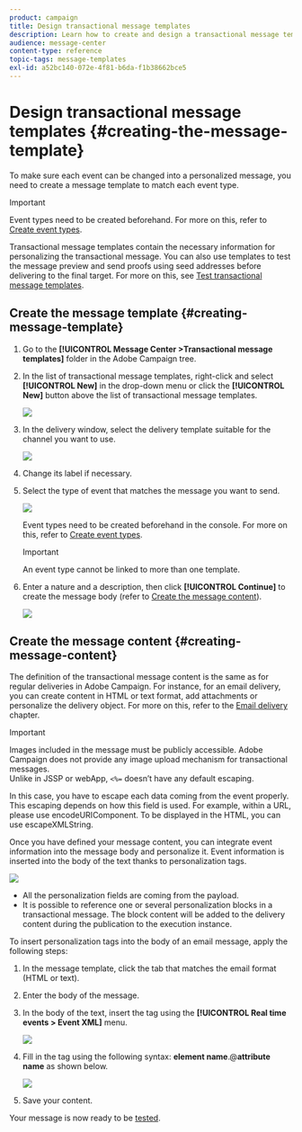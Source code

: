 ```yaml
---
product: campaign
title: Design transactional message templates
description: Learn how to create and design a transactional message template in Adobe Campaign Classic.
audience: message-center
content-type: reference
topic-tags: message-templates
exl-id: a52bc140-072e-4f81-b6da-f1b38662bce5
---
```

# Design transactional message templates {#creating-the-message-template}

To make sure each event can be changed into a personalized message, you need to create a message template to match each event type.

>[!IMPORTANT]
>
>Event types need to be created beforehand. For more on this, refer to [Create event types](../../message-center/using/creating-event-types.md).

Transactional message templates contain the necessary information for personalizing the transactional message. You can also use templates to test the message preview and send proofs using seed addresses before delivering to the final target. For more on this, see [Test transactional message templates](../../message-center/using/testing-message-templates.md).

## Create the message template {#creating-message-template}

1. Go to the **[!UICONTROL Message Center >Transactional message templates]** folder in the Adobe Campaign tree.

1. In the list of transactional message templates, right-click and select **[!UICONTROL New]** in the drop-down menu or click the **[!UICONTROL New]** button above the list of transactional message templates. 

   ![](assets/messagecenter_create_model_001.png)

1. In the delivery window, select the delivery template suitable for the channel you want to use.

   ![](assets/messagecenter_create_model_002.png)

1. Change its label if necessary.

1. Select the type of event that matches the message you want to send.

   ![](assets/messagecenter_create_model_003.png)

   Event types need to be created beforehand in the console. For more on this, refer to [Create event types](../../message-center/using/creating-event-types.md).

   >[!IMPORTANT]
   >
   >An event type cannot be linked to more than one template.

1. Enter a nature and a description, then click **[!UICONTROL Continue]** to create the message body (refer to [Create the message content](#creating-message-content)).

   ![](assets/messagecenter_create_model_004.png)

## Create the message content {#creating-message-content}

The definition of the transactional message content is the same as for regular deliveries in Adobe Campaign. For instance, for an email delivery, you can create content in HTML or text format, add attachments or personalize the delivery object. For more on this, refer to the [Email delivery](../../delivery/using/about-email-channel.md) chapter.

>[!IMPORTANT]
>
>Images included in the message must be publicly accessible. Adobe Campaign does not provide any image upload mechanism for transactional messages.  
>Unlike in JSSP or webApp, `<%=` doesn’t have any default escaping.
>
>In this case, you have to escape each data coming from the event properly. This escaping depends on how this field is used. For example, within a URL, please use encodeURIComponent. To be displayed in the HTML, you can use escapeXMLString.

Once you have defined your message content, you can integrate event information into the message body and personalize it. Event information is inserted into the body of the text thanks to personalization tags.

![](assets/messagecenter_create_content_001.png)

* All the personalization fields are coming from the payload.
* It is possible to reference one or several personalization blocks in a transactional message. The block content will be added to the delivery content during the publication to the execution instance.

To insert personalization tags into the body of an email message, apply the following steps:

1. In the message template, click the tab that matches the email format (HTML or text).

1. Enter the body of the message.

1. In the body of the text, insert the tag using the **[!UICONTROL Real time events > Event XML]** menu.

   ![](assets/messagecenter_create_custo_002.png)

1. Fill in the tag using the following syntax: **element name**.@**attribute name** as shown below.

   ![](assets/messagecenter_create_custo_003.png)

1. Save your content.

Your message is now ready to be [tested](../../message-center/using/testing-message-templates.md).
